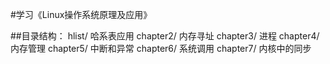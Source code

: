 #学习《Linux操作系统原理及应用》

##目录结构：
	hlist/  哈系表应用
	chapter2/ 内存寻址
	chapter3/ 进程
	chapter4/ 内存管理
	chapter5/ 中断和异常
	chapter6/ 系统调用
	chapter7/ 内核中的同步